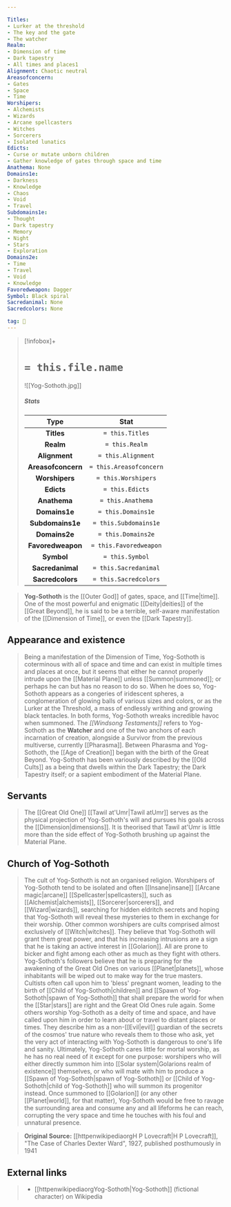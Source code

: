 ```yaml
---

Titles:
- Lurker at the threshold
- The key and the gate
- The watcher
Realm:
- Dimension of time
- Dark tapestry
- All times and places1
Alignment: Chaotic neutral
Areasofconcern:
- Gates
- Space
- Time
Worshipers:
- Alchemists
- Wizards
- Arcane spellcasters
- Witches
- Sorcerers
- Isolated lunatics
Edicts:
- Curse or mutate unborn children
- Gather knowledge of gates through space and time
Anathema: None
Domains1e:
- Darkness
- Knowledge
- Chaos
- Void
- Travel
Subdomains1e:
- Thought
- Dark tapestry
- Memory
- Night
- Stars
- Exploration
Domains2e:
- Time
- Travel
- Void
- Knowledge
Favoredweapon: Dagger
Symbol: Black spiral
Sacredanimal: None
Sacredcolors: None

tag: 🙏
---
```


> [!infobox]+
> #  `= this.file.name`
> ![[Yog-Sothoth.jpg]]
> ##### Stats
> Type | Stat |
> :---:|:---:|
> **Titles** | `= this.Titles` |
> **Realm** | `= this.Realm` |
> **Alignment** | `= this.Alignment` |
> **Areasofconcern** | `= this.Areasofconcern` |
> **Worshipers** | `= this.Worshipers` |
> **Edicts** | `= this.Edicts` |
> **Anathema** | `= this.Anathema` |
> **Domains1e** | `= this.Domains1e` |
> **Subdomains1e** | `= this.Subdomains1e` |
> **Domains2e** | `= this.Domains2e` |
> **Favoredweapon** | `= this.Favoredweapon` |
> **Symbol** | `= this.Symbol` |
> **Sacredanimal** | `= this.Sacredanimal` |
> **Sacredcolors** | `= this.Sacredcolors` |



> **Yog-Sothoth** is the [[Outer God]] of gates, space, and [[Time|time]]. One of the most powerful and enigmatic [[Deity|deities]] of the [[Great Beyond]], he is said to be a terrible, self-aware manifestation of the [[Dimension of Time]], or even the [[Dark Tapestry]].



## Appearance and existence

> Being a manifestation of the Dimension of Time, Yog-Sothoth is coterminous with all of space and time and can exist in multiple times and places at once, but it seems that either he cannot properly intrude upon the [[Material Plane]] unless [[Summon|summoned]]; or perhaps he can but has no reason to do so. When he does so, Yog-Sothoth appears as a congeries of iridescent spheres, a conglomeration of glowing balls of various sizes and colors, or as the Lurker at the Threshold, a mass of endlessly writhing and growing black tentacles. In both forms, Yog-Sothoth wreaks incredible havoc when summoned.
> The *[[Windsong Testaments]]* refers to Yog-Sothoth as the **Watcher** and one of the two anchors of each incarnation of creation, alongside a Survivor from the previous multiverse, currently [[Pharasma]]. Between Pharasma and Yog-Sothoth, the [[Age of Creation]] began with the birth of the Great Beyond.
> Yog-Sothoth has been variously described by the [[Old Cults]] as a being that dwells within the Dark Tapestry; the Dark Tapestry itself; or a sapient embodiment of the Material Plane.


## Servants

> The [[Great Old One]] [[Tawil at'Umr|Tawil atUmr]] serves as the physical projection of Yog-Sothoth's will and pursues his goals across the [[Dimension|dimensions]]. It is theorised that Tawil at'Umr is little more than the side effect of Yog-Sothoth brushing up against the Material Plane.


## Church of Yog-Sothoth

> The cult of Yog-Sothoth is not an organised religion. Worshipers of Yog-Sothoth tend to be isolated and often [[Insane|insane]] [[Arcane magic|arcane]] [[Spellcaster|spellcasters]], such as [[Alchemist|alchemists]], [[Sorcerer|sorcerers]], and [[Wizard|wizards]], searching for hidden eldritch secrets and hoping that Yog-Sothoth will reveal these mysteries to them in exchange for their worship. Other common worshipers are cults comprised almost exclusively of [[Witch|witches]]. They believe that Yog-Sothoth will grant them great power, and that his increasing intrusions are a sign that he is taking an active interest in [[Golarion]]. All are prone to bicker and fight among each other as much as they fight with others.
> Yog-Sothoth's followers believe that he is preparing for the awakening of the Great Old Ones on various [[Planet|planets]], whose inhabitants will be wiped out to make way for the true masters. Cultists often call upon him to 'bless' pregnant women, leading to the birth of [[Child of Yog-Sothoth|children]] and [[Spawn of Yog-Sothoth|spawn of Yog-Sothoth]] that shall prepare the world for when the [[Star|stars]] are right and the Great Old Ones rule again.
> Some others worship Yog-Sothoth as a deity of time and space, and have called upon him in order to learn about or travel to distant places or times. They describe him as a non-[[Evil|evil]] guardian of the secrets of the cosmos' true nature who reveals them to those who ask, yet the very act of interacting with Yog-Sothoth is dangerous to one's life and sanity.
> Ultimately, Yog-Sothoth cares little for mortal worship, as he has no real need of it except for one purpose: worshipers who will either directly summon him into [[Solar system|Golarions realm of existence]] themselves, or who will mate with him to produce a [[Spawn of Yog-Sothoth|spawn of Yog-Sothoth]] or [[Child of Yog-Sothoth|child of Yog-Sothoth]] who will summon its progenitor instead. Once summoned to [[Golarion]] (or any other [[Planet|world]], for that matter), Yog-Sothoth would be free to ravage the surrounding area and consume any and all lifeforms he can reach, corrupting the very space and time he touches with his foul and unnatural presence.


> **Original Source:** [[httpenwikipediaorgH P Lovecraft|H P Lovecraft]], "The Case of Charles Dexter Ward", 1927, published posthumously in 1941



## External links

> - [[httpenwikipediaorgYog-Sothoth|Yog-Sothoth]] (fictional character) on Wikipedia






